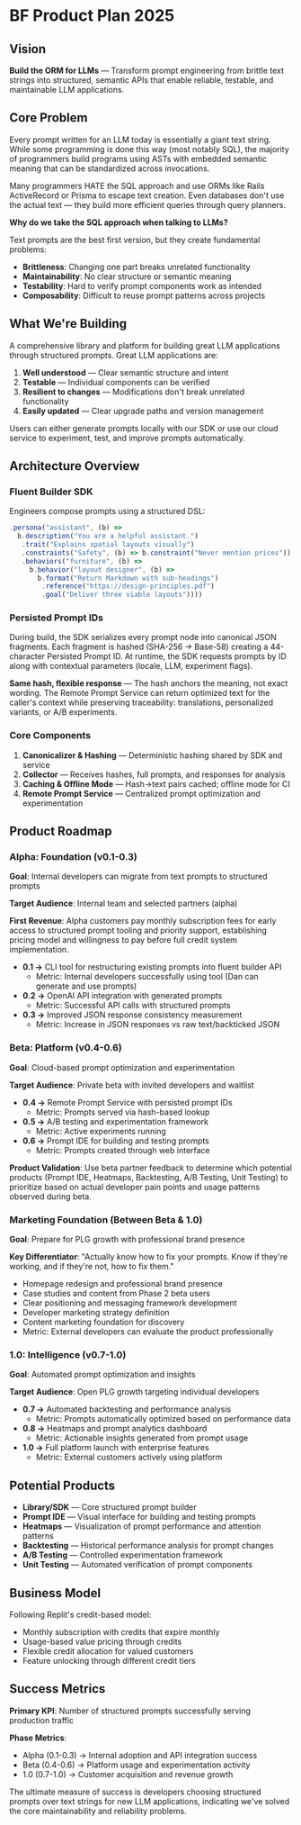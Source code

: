 # BF Product Plan 2025

## Vision

**Build the ORM for LLMs** — Transform prompt engineering from brittle text
strings into structured, semantic APIs that enable reliable, testable, and
maintainable LLM applications.

## Core Problem

Every prompt written for an LLM today is essentially a giant text string. While
some programming is done this way (most notably SQL), the majority of
programmers build programs using ASTs with embedded semantic meaning that can be
standardized across invocations.

Many programmers HATE the SQL approach and use ORMs like Rails ActiveRecord or
Prisma to escape text creation. Even databases don't use the actual text — they
build more efficient queries through query planners.

**Why do we take the SQL approach when talking to LLMs?**

Text prompts are the best first version, but they create fundamental problems:

- **Brittleness**: Changing one part breaks unrelated functionality
- **Maintainability**: No clear structure or semantic meaning
- **Testability**: Hard to verify prompt components work as intended
- **Composability**: Difficult to reuse prompt patterns across projects

## What We're Building

A comprehensive library and platform for building great LLM applications through
structured prompts. Great LLM applications are:

1. **Well understood** — Clear semantic structure and intent
2. **Testable** — Individual components can be verified
3. **Resilient to changes** — Modifications don't break unrelated functionality
4. **Easily updated** — Clear upgrade paths and version management

Users can either generate prompts locally with our SDK or use our cloud service
to experiment, test, and improve prompts automatically.

## Architecture Overview

### Fluent Builder SDK

Engineers compose prompts using a structured DSL:

```typescript
.persona("assistant", (b) => 
  b.description("You are a helpful assistant.")
   .trait("Explains spatial layouts visually")
   .constraints("Safety", (b) => b.constraint("Never mention prices"))
   .behaviors("furniture", (b) => 
     b.behavior("layout designer", (b) =>
       b.format("Return Markdown with sub-headings")
        .reference("https://design-principles.pdf")
        .goal("Deliver three viable layouts"))))
```

### Persisted Prompt IDs

During build, the SDK serializes every prompt node into canonical JSON
fragments. Each fragment is hashed (SHA-256 → Base-58) creating a 44-character
Persisted Prompt ID. At runtime, the SDK requests prompts by ID along with
contextual parameters (locale, LLM, experiment flags).

**Same hash, flexible response** — The hash anchors the meaning, not exact
wording. The Remote Prompt Service can return optimized text for the caller's
context while preserving traceability: translations, personalized variants, or
A/B experiments.

### Core Components

1. **Canonicalizer & Hashing** — Deterministic hashing shared by SDK and service
2. **Collector** — Receives hashes, full prompts, and responses for analysis
3. **Caching & Offline Mode** — Hash→text pairs cached; offline mode for CI
4. **Remote Prompt Service** — Centralized prompt optimization and
   experimentation

## Product Roadmap

### Alpha: Foundation (v0.1-0.3)

**Goal**: Internal developers can migrate from text prompts to structured
prompts

**Target Audience**: Internal team and selected partners (alpha)

**First Revenue**: Alpha customers pay monthly subscription fees for early
access to structured prompt tooling and priority support, establishing pricing
model and willingness to pay before full credit system implementation.

- **0.1 →** CLI tool for restructuring existing prompts into fluent builder API
  - Metric: Internal developers successfully using tool (Dan can generate and
    use prompts)
- **0.2 →** OpenAI API integration with generated prompts
  - Metric: Successful API calls with structured prompts
- **0.3 →** Improved JSON response consistency measurement
  - Metric: Increase in JSON responses vs raw text/backticked JSON

### Beta: Platform (v0.4-0.6)

**Goal**: Cloud-based prompt optimization and experimentation

**Target Audience**: Private beta with invited developers and waitlist

- **0.4 →** Remote Prompt Service with persisted prompt IDs
  - Metric: Prompts served via hash-based lookup
- **0.5 →** A/B testing and experimentation framework
  - Metric: Active experiments running
- **0.6 →** Prompt IDE for building and testing prompts
  - Metric: Prompts created through web interface

**Product Validation**: Use beta partner feedback to determine which potential
products (Prompt IDE, Heatmaps, Backtesting, A/B Testing, Unit Testing) to
prioritize based on actual developer pain points and usage patterns observed
during beta.

### Marketing Foundation (Between Beta & 1.0)

**Goal**: Prepare for PLG growth with professional brand presence

**Key Differentiator**: "Actually know how to fix your prompts. Know if they're
working, and if they're not, how to fix them."

- Homepage redesign and professional brand presence
- Case studies and content from Phase 2 beta users
- Clear positioning and messaging framework development
- Developer marketing strategy definition
- Content marketing foundation for discovery
- Metric: External developers can evaluate the product professionally

### 1.0: Intelligence (v0.7-1.0)

**Goal**: Automated prompt optimization and insights

**Target Audience**: Open PLG growth targeting individual developers

- **0.7 →** Automated backtesting and performance analysis
  - Metric: Prompts automatically optimized based on performance data
- **0.8 →** Heatmaps and prompt analytics dashboard
  - Metric: Actionable insights generated from prompt usage
- **1.0 →** Full platform launch with enterprise features
  - Metric: External customers actively using platform

## Potential Products

- **Library/SDK** — Core structured prompt builder
- **Prompt IDE** — Visual interface for building and testing prompts
- **Heatmaps** — Visualization of prompt performance and attention patterns
- **Backtesting** — Historical performance analysis for prompt changes
- **A/B Testing** — Controlled experimentation framework
- **Unit Testing** — Automated verification of prompt components

## Business Model

Following Replit's credit-based model:

- Monthly subscription with credits that expire monthly
- Usage-based value pricing through credits
- Flexible credit allocation for valued customers
- Feature unlocking through different credit tiers

## Success Metrics

**Primary KPI**: Number of structured prompts successfully serving production
traffic

**Phase Metrics**:

- Alpha (0.1-0.3) → Internal adoption and API integration success
- Beta (0.4-0.6) → Platform usage and experimentation activity
- 1.0 (0.7-1.0) → Customer acquisition and revenue growth

The ultimate measure of success is developers choosing structured prompts over
text strings for new LLM applications, indicating we've solved the core
maintainability and reliability problems.
